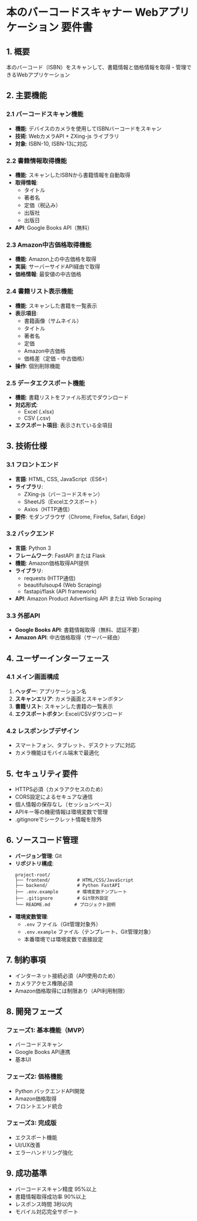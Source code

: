 # 本のバーコードスキャナー Webアプリケーション 要件書

## 1. 概要
本のバーコード（ISBN）をスキャンして、書籍情報と価格情報を取得・管理できるWebアプリケーション

## 2. 主要機能

### 2.1 バーコードスキャン機能
- **機能**: デバイスのカメラを使用してISBNバーコードをスキャン
- **技術**: WebカメラAPI + ZXing-js ライブラリ
- **対象**: ISBN-10, ISBN-13に対応

### 2.2 書籍情報取得機能
- **機能**: スキャンしたISBNから書籍情報を自動取得
- **取得情報**:
  - タイトル
  - 著者名
  - 定価（税込み）
  - 出版社
  - 出版日
- **API**: Google Books API（無料）

### 2.3 Amazon中古価格取得機能
- **機能**: Amazon上の中古価格を取得
- **実装**: サーバーサイドAPI経由で取得
- **価格情報**: 最安値の中古価格

### 2.4 書籍リスト表示機能
- **機能**: スキャンした書籍を一覧表示
- **表示項目**:
  - 書籍画像（サムネイル）
  - タイトル
  - 著者名
  - 定価
  - Amazon中古価格
  - 価格差（定価 - 中古価格）
- **操作**: 個別削除機能

### 2.5 データエクスポート機能
- **機能**: 書籍リストをファイル形式でダウンロード
- **対応形式**:
  - Excel (.xlsx)
  - CSV (.csv)
- **エクスポート項目**: 表示されている全項目

## 3. 技術仕様

### 3.1 フロントエンド
- **言語**: HTML, CSS, JavaScript（ES6+）
- **ライブラリ**:
  - ZXing-js（バーコードスキャン）
  - SheetJS（Excelエクスポート）
  - Axios（HTTP通信）
- **要件**: モダンブラウザ（Chrome, Firefox, Safari, Edge）

### 3.2 バックエンド
- **言語**: Python 3
- **フレームワーク**: FastAPI または Flask
- **機能**: Amazon価格取得API提供
- **ライブラリ**: 
  - requests (HTTP通信)
  - beautifulsoup4 (Web Scraping)
  - fastapi/flask (API framework)
- **API**: Amazon Product Advertising API または Web Scraping

### 3.3 外部API
- **Google Books API**: 書籍情報取得（無料、認証不要）
- **Amazon API**: 中古価格取得（サーバー経由）

## 4. ユーザーインターフェース

### 4.1 メイン画面構成
1. **ヘッダー**: アプリケーション名
2. **スキャンエリア**: カメラ画面とスキャンボタン
3. **書籍リスト**: スキャンした書籍の一覧表示
4. **エクスポートボタン**: Excel/CSVダウンロード

### 4.2 レスポンシブデザイン
- スマートフォン、タブレット、デスクトップに対応
- カメラ機能はモバイル端末で最適化

## 5. セキュリティ要件
- HTTPS必須（カメラアクセスのため）
- CORS設定によるセキュアな通信
- 個人情報の保存なし（セッションベース）
- APIキー等の機密情報は環境変数で管理
- .gitignoreでシークレット情報を除外

## 6. ソースコード管理
- **バージョン管理**: Git
- **リポジトリ構成**:
  ```
  project-root/
  ├── frontend/          # HTML/CSS/JavaScript
  ├── backend/           # Python FastAPI
  ├── .env.example       # 環境変数テンプレート
  ├── .gitignore         # Git除外設定
  └── README.md         # プロジェクト説明
  ```
- **環境変数管理**:
  - `.env` ファイル（Git管理対象外）
  - `.env.example` ファイル（テンプレート、Git管理対象）
  - 本番環境では環境変数で直接設定

## 7. 制約事項
- インターネット接続必須（API使用のため）
- カメラアクセス権限必須
- Amazon価格取得には制限あり（API利用制限）

## 8. 開発フェーズ

### フェーズ1: 基本機能（MVP）
- バーコードスキャン
- Google Books API連携
- 基本UI

### フェーズ2: 価格機能
- Python バックエンドAPI開発
- Amazon価格取得
- フロントエンド統合

### フェーズ3: 完成版
- エクスポート機能
- UI/UX改善
- エラーハンドリング強化

## 9. 成功基準
- バーコードスキャン精度 95%以上
- 書籍情報取得成功率 90%以上
- レスポンス時間 3秒以内
- モバイル対応完全サポート
